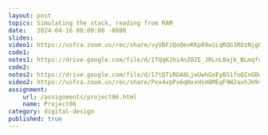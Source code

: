 ```yaml
---
layout: post
topics: Simulating the stack, reading from RAM
date:   2024-04-16 08:00:00 -0800
slides: 
video1: https://usfca.zoom.us/rec/share/vyVBFzQoQevKKp89wiLqRQG3ROzNjg0GBPyiGsZrCjPqKEI1pWnezGcUce9gbB2M.3FUbGNjINt2VgujZ
code1: 
notes1: https://drive.google.com/file/d/1TQqKJhi4nZ0ZE_JRLnL0ajk_BLmqfqpd/view?usp=drive_link
code2: 
notes2: https://drive.google.com/file/d/17tQTiRDA8LjwUwhGxEyBS1foQInGDwak/view?usp=drive_link
video2: https://usfca.zoom.us/rec/share/Pxx4vpPx6qHxxHsm8MEqF9W2avhJH9vNMMy1OkwEvpoVw1TbmADovMqfHdQJZ24n.ZSnvGrrPtwB3FpEI
assignment:
    url: /assignments/project06.html
    name: Project06
category: digital-design
published: true
---
```

